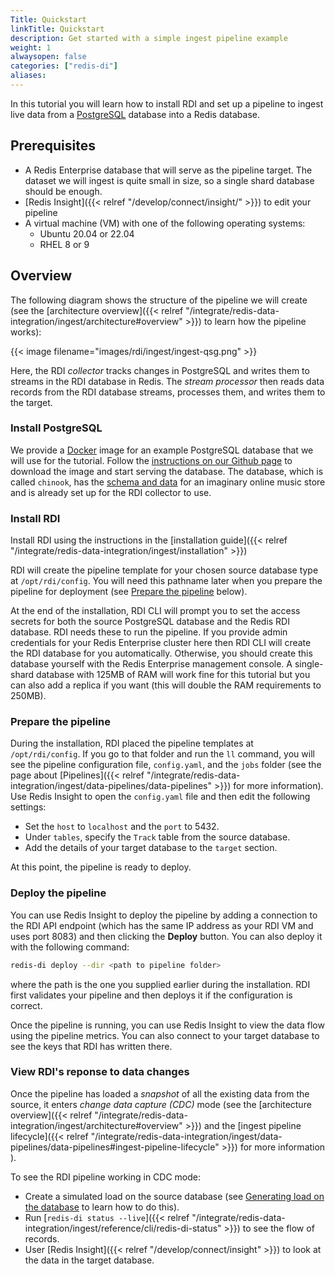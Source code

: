 ```yaml
---
Title: Quickstart
linkTitle: Quickstart
description: Get started with a simple ingest pipeline example
weight: 1
alwaysopen: false
categories: ["redis-di"]
aliases:
---
```


In this tutorial you will learn how to install RDI and set up a pipeline to ingest live data from a [PostgreSQL](https://www.postgresql.org/) database into a Redis database.

## Prerequisites

- A Redis Enterprise database that will serve as the pipeline target. The dataset we will ingest is quite small in size, so a single shard database should be enough.
- [Redis Insight]({{< relref "/develop/connect/insight/" >}})
  to edit your pipeline
- A virtual machine (VM) with one of the following operating systems:  
  - Ubuntu 20.04 or 22.04
  - RHEL 8 or 9

## Overview

The following diagram shows the structure of the pipeline we will create (see
the [architecture overview]({{< relref "/integrate/redis-data-integration/ingest/architecture#overview" >}}) to learn how the pipeline works):

{{< image filename="images/rdi/ingest/ingest-qsg.png" >}}

Here, the RDI *collector* tracks changes in PostgreSQL and writes them to streams in the 
RDI database in Redis. The *stream processor* then reads data records from the RDI
database streams, processes them, and writes them to the target.

### Install PostgreSQL

We provide a [Docker](https://www.docker.com/) image for an example PostgreSQL
database that we will use for the tutorial. Follow the
[instructions on our Github page](https://github.com/Redislabs-Solution-Architects/rdi-quickstart-postgres/tree/main)
to download the image and start serving the database. The database, which is
called `chinook`, has the [schema and data](https://www.kaggle.com/datasets/samaxtech/chinook-music-store-data?select=schema_diagram.png) for an imaginary online music store
and is already set up for the RDI collector to use.

### Install RDI

Install RDI using the instructions in the
[installation guide]({{< relref "/integrate/redis-data-integration/ingest/installation" >}})

RDI will create the pipeline template for your chosen source database type at
`/opt/rdi/config`. You will need this pathname later when you prepare the pipeline for deployment
(see [Prepare the pipeline](#prepare-the-pipeline) below).

At the end of the installation, RDI CLI will prompt you to set the access secrets
for both the source PostgreSQL database and the Redis RDI database. RDI needs these to
run the pipeline. If you provide admin credentials for your Redis Enterprise cluster here then RDI CLI will
create the RDI database for you automatically. Otherwise, you should create this
database yourself with the Redis Enterprise management console. A single-shard
database with 125MB of RAM will work fine for this tutorial but you can also add a
replica if you want (this will double the RAM requirements to 250MB).

### Prepare the pipeline

During the installation, RDI placed the pipeline templates at `/opt/rdi/config`.
If you go to that folder and run the `ll` command, you will see the pipeline
configuration file, `config.yaml`, and the `jobs` folder (see the page about
[Pipelines]({{< relref "/integrate/redis-data-integration/ingest/data-pipelines/data-pipelines" >}}) for more information). Use Redis Insight to open
the `config.yaml` file and then edit the following settings:

- Set the `host` to `localhost` and the `port` to 5432.
- Under `tables`, specify the `Track` table from the source database.
- Add the details of your target database to the `target` section.

At this point, the pipeline is ready to deploy.

### Deploy the pipeline

You can use Redis Insight to deploy the pipeline by adding a connection to the RDI API
endpoint (which has the same IP address as your RDI VM and uses port 8083) and then clicking the **Deploy** button. You can also deploy it with the following command:

```bash
redis-di deploy --dir <path to pipeline folder>
```

where the path is the one you supplied earlier during the installation. RDI first
validates your pipeline and then deploys it if the configuration is correct.

Once the pipeline is running, you can use Redis Insight to view the data flow using the
pipeline metrics. You can also connect to your target database to see the keys that RDI has written there.

### View RDI's reponse to data changes

Once the pipeline has loaded a *snapshot* of all the existing data from the source,
it enters *change data capture (CDC)* mode (see the
[architecture overview]({{< relref "/integrate/redis-data-integration/ingest/architecture#overview" >}})
and the
[ingest pipeline lifecycle]({{< relref "/integrate/redis-data-integration/ingest/data-pipelines/data-pipelines#ingest-pipeline-lifecycle" >}})
for more information
).

To see the RDI pipeline working in CDC mode:
 
- Create a simulated load on the source database
  (see [Generating load on the database](https://github.com/Redislabs-Solution-Architects/rdi-quickstart-postgres?tab=readme-ov-file#generating-load-on-the-database)
  to learn how to do this).
- Run
  [`redis-di status --live`]({{< relref "/integrate/redis-data-integration/ingest/reference/cli/redis-di-status" >}})
  to see the flow of records.
- User [Redis Insight]({{< relref "/develop/connect/insight" >}}) to look at the data in the target database.
